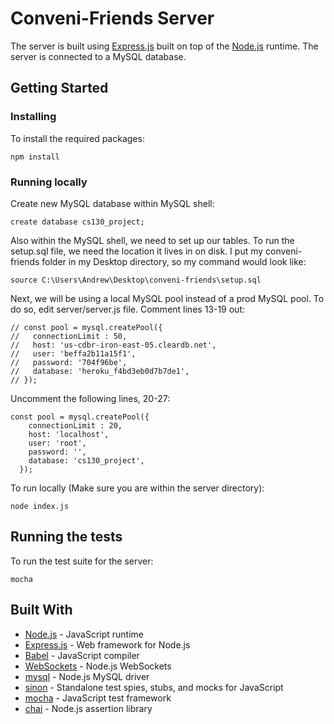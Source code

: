# Conveni-Friends Server

The server is built using [Express.js](http://expressjs.com/) built on top of the [Node.js](https://nodejs.org/) runtime. The server is connected to a MySQL database.

## Getting Started

### Installing

To install the required packages:

```
npm install
```

### Running locally

Create new MySQL database within MySQL shell:
```
create database cs130_project;
```

Also within the MySQL shell, we need to set up our tables. To run the setup.sql file, we need the location it lives in on disk. I put my conveni-friends folder in my Desktop directory, so my command would look like:

```
source C:\Users\Andrew\Desktop\conveni-friends\setup.sql
```

Next, we will be using a local MySQL pool instead of a prod MySQL pool. To do so, edit server/server.js file. Comment lines 13-19 out:
```
// const pool = mysql.createPool({
//   connectionLimit : 50,
//   host: 'us-cdbr-iron-east-05.cleardb.net',
//   user: 'beffa2b11a15f1',
//   password: '704f96be',
//   database: 'heroku_f4bd3eb0d7b7de1',
// });
```
Uncomment the following lines, 20-27:
```
const pool = mysql.createPool({
    connectionLimit : 20,
    host: 'localhost',
    user: 'root',
    password: '',
    database: 'cs130_project',
  });
```

To run locally (Make sure you are within the server directory):

```
node index.js
```

## Running the tests

To run the test suite for the server:

```
mocha
```

## Built With

* [Node.js](https://nodejs.org/) - JavaScript runtime
* [Express.js](http://expressjs.com/) - Web framework for Node.js
* [Babel](https://babeljs.io/) - JavaScript compiler
* [WebSockets](https://github.com/websockets/ws) - Node.js WebSockets
* [mysql](https://github.com/mysqljs/mysql) - Node.js MySQL driver
* [sinon](http://sinonjs.org/) - Standalone test spies, stubs, and mocks for JavaScript
* [mocha](https://mochajs.org/) - JavaScript test framework
* [chai](http://chaijs.com/) - Node.js assertion library
